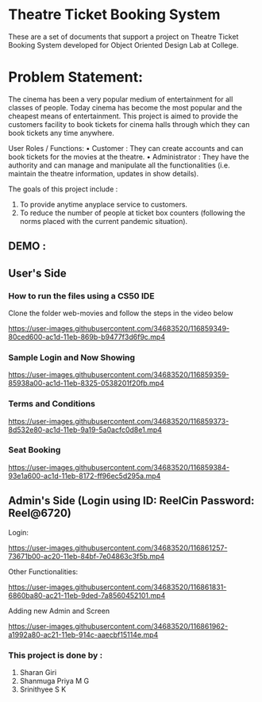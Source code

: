 # Theatre Ticket Booking System
These are a set of documents that support a project on Theatre Ticket Booking System developed for Object Oriented Design Lab at College.

# Problem Statement:

The cinema has been a very popular medium of entertainment for all classes of people. Today cinema has become the most popular and the cheapest means of entertainment. This project is  aimed to provide the customers  facility to book tickets for cinema halls through which they can book tickets any time anywhere.

User Roles / Functions:
•	Customer : They can create accounts and can book tickets for the movies at the theatre.
•	Administrator : They have the authority and can manage and manipulate all the functionalities (i.e. maintain the theatre information, updates in show details).

The goals of this project include : 
1.	To provide anytime anyplace service to customers.
2.	To reduce the number of people at ticket box counters (following the norms placed with the current pandemic situation).

## DEMO :
## User's Side

### How to run the files using a CS50 IDE
Clone the folder web-movies and follow the steps in the video below


https://user-images.githubusercontent.com/34683520/116859349-80ced600-ac1d-11eb-869b-b9477f3d6f9c.mp4

### Sample Login and Now Showing
https://user-images.githubusercontent.com/34683520/116859359-85938a00-ac1d-11eb-8325-0538201f20fb.mp4

### Terms and Conditions
https://user-images.githubusercontent.com/34683520/116859373-8d532e80-ac1d-11eb-9a19-5a0acfc0d8e1.mp4

### Seat Booking
https://user-images.githubusercontent.com/34683520/116859384-93e1a600-ac1d-11eb-8172-ff96ec5d295a.mp4

## Admin's Side (Login using ID: ReelCin Password: Reel@6720)
Login:


https://user-images.githubusercontent.com/34683520/116861257-73671b00-ac20-11eb-84bf-7e04863c3f5b.mp4

Other Functionalities:


https://user-images.githubusercontent.com/34683520/116861831-6860ba80-ac21-11eb-9ded-7a8560452101.mp4

Adding new Admin and Screen


https://user-images.githubusercontent.com/34683520/116861962-a1992a80-ac21-11eb-914c-aaecbf15114e.mp4




### This project is done by :
1. Sharan Giri
2. Shanmuga Priya M G 
3. Srinithyee S K 
